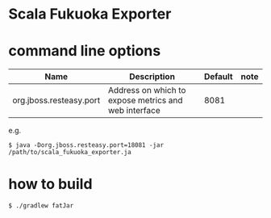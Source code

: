 # Scala Fukuoka Exporter

# command line options

Name     | Description | Default | note
---------|-------------|----|----
org.jboss.resteasy.port | Address on which to expose metrics and web interface | 8081 |

e.g.

```
$ java -Dorg.jboss.resteasy.port=18081 -jar /path/to/scala_fukuoka_exporter.ja
```

# how to build

```
$ ./gradlew fatJar
```
